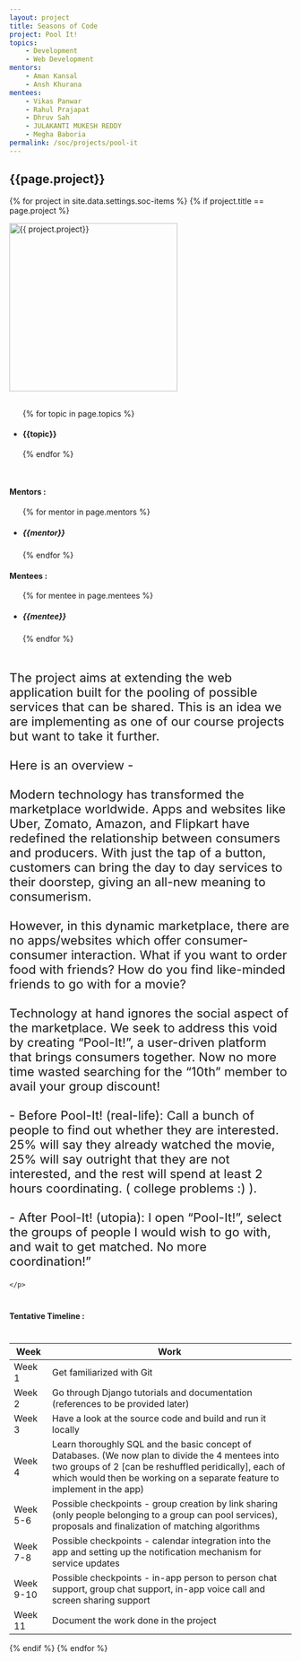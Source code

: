 ```yaml
---
layout: project
title: Seasons of Code
project: Pool It!
topics:
    - Development
    - Web Development
mentors:
    - Aman Kansal
    - Ansh Khurana
mentees:
    - Vikas Panwar
    - Rahul Prajapat
    - Dhruv Sah
    - JULAKANTI MUKESH REDDY
    - Megha Baboria
permalink: /soc/projects/pool-it
---
```


<h2 class="display1 m-3 p-3 text-center">{{page.project}}</h2>

{% for project in site.data.settings.soc-items %}
{% if project.title == page.project %}
<div>
    <img src="{{ site.baseurl }}/{{ project.image }}"  width = "300" height="300" alt="{{ project.project}}" class="border rounded img-soc">
</div>
<div>
    <br>
    <ul>
        {% for topic in page.topics %}
        <li><h4 class="text-primary text-center">{{topic}}</h4></li>
        {% endfor %}
    </ul>
    <br>
    <h4 class="display3  ">Mentors :</h4> 
    <ul>
        {% for mentor in page.mentors %}
        <li><h5 class=" ">{{mentor}}</h5></li>
        {% endfor %}
    </ul>
    <h4 class="display3  ">Mentees :</h4> 
    <ul>
        {% for mentee in page.mentees %}
        <li><h5 class="">{{mentee}}</h5></li>
        {% endfor %}
    </ul>
</div>
<div>
    <p class="display3" style = "font-size:22px;" >
        <br>
        The project aims at extending the web application built for the pooling of possible services that can be shared. This is an idea we are implementing as one of our course projects but want to take it further.
        <br><br>
        Here is an overview -
        <br><br>
        Modern technology has transformed the marketplace worldwide. Apps and websites like Uber, Zomato, Amazon, and Flipkart have redefined the relationship between consumers and producers. With just the tap of a button, customers can bring the day to day services to their doorstep, giving an all-new meaning to consumerism.
        <br><br>
        However, in this dynamic marketplace, there are no apps/websites which offer consumer-consumer interaction. What if you want to order food with friends? How do you find like-minded friends to go with for a movie?
        <br><br>
        Technology at hand ignores the social aspect of the marketplace. We seek to address this void by creating “Pool-It!”, a user-driven platform that brings consumers together. Now no more time wasted searching for the “10th” member to avail your group discount!
        <br><br>
        - Before Pool-It! (real-life): Call a bunch of people to find out whether they are interested. 25% will say they already watched the movie, 25% will say outright that they are not interested, and the rest will spend at least 2 hours coordinating. ( college problems :) ).
        <br><br>
        - After Pool-It! (utopia): I open “Pool-It!”, select the groups of people I would wish to go with, and wait to get matched. No more coordination!”



    </p>
</div>
<div>
    <h4 class="display3" style="margin:40px 0px 40px 0px;">Tentative Timeline :</h4>
    <table class="table table-striped">
    <thead>
        <tr>
        <th>Week</th>
        <th>Work</th>
        </tr>
    </thead>
    <tbody>
        <tr>
        <td  >Week 1</td>
      <td>Get familiarized with Git</td>
    </tr>
    <tr>
      <td>Week 2</td>
      <td>Go through Django tutorials and documentation (references to be provided later)</td>
    </tr>
    <tr>
      <td>Week 3</td>
      <td>Have a look at the source code and build and run it locally</td>
    </tr>
    <tr>
      <td>Week 4</td>
      <td>Learn thoroughly SQL and the basic concept of Databases. (We now plan to divide the 4 mentees into two groups of 2 [can be reshuffled peridically], each of which would then be working on a separate feature to implement in the app)</td>
    </tr>
    <tr>
      <td>Week 5-6</td>
      <td>Possible checkpoints - group creation by link sharing (only people belonging to a group can pool services),  proposals and finalization of matching algorithms</td>
    </tr>
    <tr>
      <td>Week 7-8</td>
      <td>Possible checkpoints - calendar integration into the app and setting up the notification mechanism for service updates</td>
    </tr>
    <tr>
      <td>Week 9-10</td>
      <td>Possible checkpoints - in-app person to person chat support, group chat support, in-app voice call and screen sharing support</td>
    </tr>
    <tr>
      <td>Week 11</td>
      <td>Document the work done in the project</td>
    </tr>
    </tbody>
    </table>
</div>
{% endif %}
{% endfor %}
